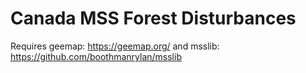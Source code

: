 # Canada MSS Forest Disturbances

Requires geemap: https://geemap.org/ and msslib: https://github.com/boothmanrylan/msslib